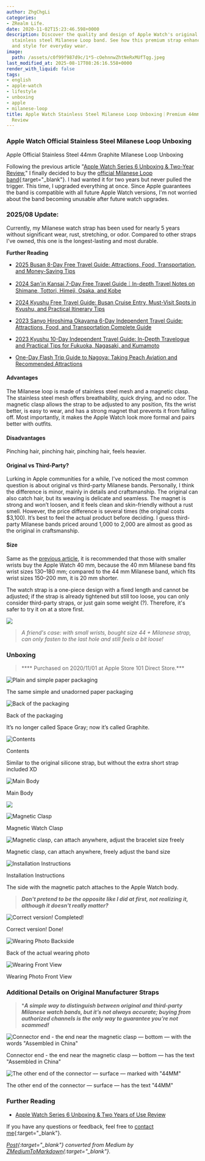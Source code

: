 ```yaml
---
author: ZhgChgLi
categories:
- ZRealm Life.
date: 2020-11-02T15:23:46.598+0000
description: Discover the quality and design of Apple Watch's original 44mm graphite
  stainless steel Milanese Loop band. See how this premium strap enhances comfort
  and style for everyday wear.
image:
  path: /assets/c0f99f987d9c/1*5-cOehnnwZhtNeRxMUfTqg.jpeg
last_modified_at: 2025-08-17T08:26:16.558+0000
render_with_liquid: false
tags:
- english
- apple-watch
- lifestyle
- unboxing
- apple
- milanese-loop
title: Apple Watch Stainless Steel Milanese Loop Unboxing｜Premium 44mm Graphite Band
  Review
---
```


### Apple Watch Official Stainless Steel Milanese Loop Unboxing

Apple Official Stainless Steel 44mm Graphite Milanese Loop Unboxing

Following the previous article "[Apple Watch Series 6 Unboxing & Two-Year Review](../eab0e984043/)," I finally decided to buy the [official Milanese Loop band](https://www.apple.com/tw/shop/product/MTU22FE/A/40-%E5%85%AC%E9%87%91%E9%8A%80%E8%89%B2%E7%B1%B3%E8%98%AD%E5%BC%8F%E9%8C%B6%E7%92%B0){:target="_blank"}. I had wanted it for two years but never pulled the trigger. This time, I upgraded everything at once. Since Apple guarantees the band is compatible with all future Apple Watch versions, I'm not worried about the band becoming unusable after future watch upgrades.

### 2025/08 Update:

Currently, my Milanese watch strap has been used for nearly 5 years without significant wear, rust, stretching, or odor. Compared to other straps I've owned, this one is the longest-lasting and most durable.

**Further Reading**

- [2025 Busan 8-Day Free Travel Guide: Attractions, Food, Transportation, and Money-Saving Tips](../8ace34a1a3d8/)

- [2024 San'in Kansai 7-Day Free Travel Guide｜In-depth Travel Notes on Shimane, Tottori, Himeji, Osaka, and Kobe](../aacd5f5cacd1/)

- [2024 Kyushu Free Travel Guide: Busan Cruise Entry, Must-Visit Spots in Kyushu, and Practical Itinerary Tips](../cb65fd5ab770/)

- [2023 Sanyo Hiroshima Okayama 6-Day Independent Travel Guide: Attractions, Food, and Transportation Complete Guide](../31b9b3a63abc/)

- [2023 Kyushu 10-Day Independent Travel Guide: In-Depth Travelogue and Practical Tips for Fukuoka, Nagasaki, and Kumamoto](../d78e0b15a08a/)

- [One-Day Flash Trip Guide to Nagoya: Taking Peach Aviation and Recommended Attractions](../7b8a0563c157/)

#### Advantages

The Milanese loop is made of stainless steel mesh and a magnetic clasp. The stainless steel mesh offers breathability, quick drying, and no odor. The magnetic clasp allows the strap to be adjusted to any position, fits the wrist better, is easy to wear, and has a strong magnet that prevents it from falling off. Most importantly, it makes the Apple Watch look more formal and pairs better with outfits.

#### Disadvantages

Pinching hair, pinching hair, pinching hair, feels heavier.

#### Original vs Third-Party?

Lurking in Apple communities for a while, I've noticed the most common question is about original vs third-party Milanese bands. Personally, I think the difference is minor, mainly in details and craftsmanship. The original can also catch hair, but its weaving is delicate and seamless. The magnet is strong and won’t loosen, and it feels clean and skin-friendly without a rust smell. However, the price difference is several times (the original costs $3,100). It’s best to feel the actual product before deciding. I guess third-party Milanese bands priced around 1,000 to 2,000 are almost as good as the original in craftsmanship.

#### Size

Same as the [previous article](../eab0e984043/), it is recommended that those with smaller wrists buy the Apple Watch 40 mm, because the 40 mm Milanese band fits wrist sizes 130–180 mm; compared to the 44 mm Milanese band, which fits wrist sizes 150–200 mm, it is 20 mm shorter.

The watch strap is a one-piece design with a fixed length and cannot be adjusted; if the strap is already tightened but still too loose, you can only consider third-party straps, or just gain some weight (?). Therefore, it's safer to try it on at a store first.

![](/assets/c0f99f987d9c/1*faHIYnWjMFiOg2Q5AoWnlQ.png)

> *A friend's case: with small wrists, bought size 44 + Milanese strap, can only fasten to the last hole and still feels a bit loose!*

### Unboxing

> **** Purchased on 2020/11/01 at Apple Store 101 Direct Store.***

![Plain and simple paper packaging](/assets/c0f99f987d9c/1*HI4rii9jMG1mkzvmXMWdLw.jpeg)

The same simple and unadorned paper packaging

![Back of the packaging](/assets/c0f99f987d9c/1*e8y5jTMTJKKPdydc2v0NVw.jpeg)

Back of the packaging

It’s no longer called Space Gray; now it’s called Graphite.

![Contents](/assets/c0f99f987d9c/1*m0sAkDMEiPwm43rTn0-3tA.jpeg)

Contents

Similar to the original silicone strap, but without the extra short strap included XD

![Main Body](/assets/c0f99f987d9c/1*seGVcrq2LSAlRrTp-CPIfQ.jpeg)

Main Body

![](/assets/c0f99f987d9c/1*IPUHeRmo5iG9QzsC_NKQoA.jpeg)

![Magnetic Clasp](/assets/c0f99f987d9c/1*mHytJWItkz8l4OtPq5HkeA.jpeg)

Magnetic Watch Clasp

![Magnetic clasp, can attach anywhere, adjust the bracelet size freely](/assets/c0f99f987d9c/1*IIstNIHPD8kXOum-reIkjg.gif)

Magnetic clasp, can attach anywhere, freely adjust the band size

![Installation Instructions](/assets/c0f99f987d9c/1*OwyAmkDoSbsVwyHizqEXPA.jpeg)

Installation Instructions

The side with the magnetic patch attaches to the Apple Watch body.

> ***Don't pretend to be the opposite like I did at first, not realizing it, although it doesn't really matter?***

![Correct version! Completed!](/assets/c0f99f987d9c/1*5-cOehnnwZhtNeRxMUfTqg.jpeg)

Correct version! Done!

![Wearing Photo Backside](/assets/c0f99f987d9c/1*WT_fwjfrtgJZFZnLULndRw.jpeg)

Back of the actual wearing photo

![Wearing Front View](/assets/c0f99f987d9c/1*eIq97MlqVilozKrm2kcT0g.jpeg)

Wearing Photo Front View

### Additional Details on Original Manufacturer Straps

> ****A simple way to distinguish between original and third-party Milanese watch bands, but it’s not always accurate; buying from authorized channels is the only way to guarantee you’re not scammed!***

![Connector end - the end near the magnetic clasp — bottom — with the words "Assembled in China"](/assets/c0f99f987d9c/1*24YD1G0kgfc5qeRX55ItEg.jpeg)

Connector end - the end near the magnetic clasp — bottom — has the text "Assembled in China"

![The other end of the connector — surface — marked with "44MM"](/assets/c0f99f987d9c/1*KZcWMP1vVSGtCpLuJW6rFw.jpeg)

The other end of the connector — surface — has the text "44MM"

### Further Reading

- [Apple Watch Series 6 Unboxing & Two Years of Use Review](../eab0e984043/)

If you have any questions or feedback, feel free to [contact me](https://www.zhgchg.li/contact){:target="_blank"}.

*[Post](https://life.zhgchg.li/apple-watch-%E5%8E%9F%E5%BB%A0%E4%B8%8D%E9%8F%BD%E9%8B%BC%E7%B1%B3%E8%98%AD%E9%8C%B6%E5%B8%B6%E9%96%8B%E7%AE%B1-c0f99f987d9c){:target="_blank"} converted from Medium by [ZMediumToMarkdown](https://github.com/ZhgChgLi/ZMediumToMarkdown){:target="_blank"}.*